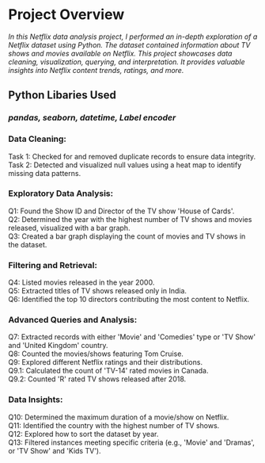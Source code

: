 # Project Overview

*In this Netflix data analysis project, I performed an in-depth exploration of a Netflix dataset using Python. The dataset contained information about TV shows and movies available on Netflix. This project showcases data cleaning, visualization, querying, and interpretation. It provides valuable insights into Netflix content trends, ratings, and more.*


## Python Libaries Used
### *pandas, seaborn, datetime, Label encoder*

### Data Cleaning:

Task 1: Checked for and removed duplicate records to ensure data integrity.</br>
Task 2: Detected and visualized null values using a heat map to identify missing data patterns.

### Exploratory Data Analysis:

Q1: Found the Show ID and Director of the TV show 'House of Cards'.</br>
Q2: Determined the year with the highest number of TV shows and movies released, visualized with a bar graph.</br>
Q3: Created a bar graph displaying the count of movies and TV shows in the dataset.

### Filtering and Retrieval:

Q4: Listed movies released in the year 2000.</br>
Q5: Extracted titles of TV shows released only in India.</br>
Q6: Identified the top 10 directors contributing the most content to Netflix.

### Advanced Queries and Analysis:

Q7: Extracted records with either 'Movie' and 'Comedies' type or 'TV Show' and 'United Kingdom' country.</br>
Q8: Counted the movies/shows featuring Tom Cruise.</br>
Q9: Explored different Netflix ratings and their distributions.</br>
Q9.1: Calculated the count of 'TV-14' rated movies in Canada.</br>
Q9.2: Counted 'R' rated TV shows released after 2018.

### Data Insights:

Q10: Determined the maximum duration of a movie/show on Netflix.</br>
Q11: Identified the country with the highest number of TV shows.</br>
Q12: Explored how to sort the dataset by year.</br>
Q13: Filtered instances meeting specific criteria (e.g., 'Movie' and 'Dramas', or 'TV Show' and 'Kids TV').
